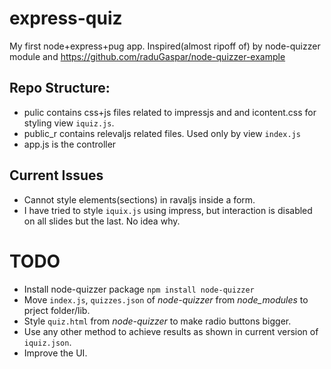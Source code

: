 # express-quiz
My first node+express+pug app.
Inspired(almost ripoff of) by node-quizzer module and https://github.com/raduGaspar/node-quizzer-example

## Repo Structure:
* pulic contains css+js files related to impressjs and and icontent.css for styling view `iquiz.js`.
* public\_r contains relevaljs related files. Used only by view `index.js`
* app.js is the controller

## Current Issues
* Cannot style elements(sections) in ravaljs inside a form.
* I have tried to style `iquix.js` using impress, but interaction is disabled on all slides but the last. No idea why.

# TODO
* Install node-quizzer package `npm install node-quizzer` 
* Move `index.js`, `quizzes.json` of _node-quizzer_ from _node\_modules_ to prject folder/lib.
* Style `quiz.html` from _node-quizzer_ to make radio buttons bigger.
* Use any other method to achieve results as shown in current version of `iquiz.json`. 
* Improve the UI.
